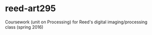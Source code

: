 # reed-art295
Coursework (unit on Processing) for Reed's digital imaging/processing class (spring 2016)
